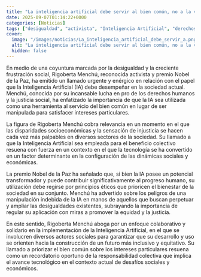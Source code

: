 ```yaml
---
title: "La inteligencia artificial debe servir al bien común, no a la violencia - Rigoberta Menchú"
date: 2025-09-07T01:14:22+0000
categories: [Noticias]
tags: ["desigualdad", "activista", "Inteligencia Artificial", "derechos humanos", "justicia social", "ética", "equidad."]
cover:
  image: "/images/noticias/La_inteligencia_artificial_debe_servir_a.png"
  alt: "La inteligencia artificial debe servir al bien común, no a la violencia - Rigoberta Menchú"
  hidden: false
---
```


En medio de una coyuntura marcada por la desigualdad y la creciente frustración social, Rigoberta Menchú, reconocida activista y premio Nobel de la Paz, ha emitido un llamado urgente y enérgico en relación con el papel que la Inteligencia Artificial (IA) debe desempeñar en la sociedad actual. Menchú, conocida por su incansable lucha en pro de los derechos humanos y la justicia social, ha enfatizado la importancia de que la IA sea utilizada como una herramienta al servicio del bien común en lugar de ser manipulada para satisfacer intereses particulares.

La figura de Rigoberta Menchú cobra relevancia en un momento en el que las disparidades socioeconómicas y la sensación de injusticia se hacen cada vez más palpables en diversos sectores de la sociedad. Su llamado a que la Inteligencia Artificial sea empleada para el beneficio colectivo resuena con fuerza en un contexto en el que la tecnología se ha convertido en un factor determinante en la configuración de las dinámicas sociales y económicas.

La premio Nobel de la Paz ha señalado que, si bien la IA posee un potencial transformador y puede contribuir significativamente al progreso humano, su utilización debe regirse por principios éticos que prioricen el bienestar de la sociedad en su conjunto. Menchú ha advertido sobre los peligros de una manipulación indebida de la IA en manos de aquellos que buscan perpetuar y ampliar las desigualdades existentes, subrayando la importancia de regular su aplicación con miras a promover la equidad y la justicia.

En este sentido, Rigoberta Menchú aboga por un enfoque colaborativo y solidario en la implementación de la Inteligencia Artificial, en el que se involucren diversos actores sociales para garantizar que su desarrollo y uso se orienten hacia la construcción de un futuro más inclusivo y equitativo. Su llamado a priorizar el bien común sobre los intereses particulares resuena como un recordatorio oportuno de la responsabilidad colectiva que implica el avance tecnológico en el contexto actual de desafíos sociales y económicos.

